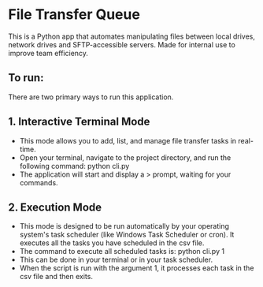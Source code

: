 # File Transfer Queue
This is a Python app that automates manipulating files between local drives, network drives and SFTP-accessible servers. Made for internal use to improve team efficiency.

## To run:
There are two primary ways to run this application.

## 1. Interactive Terminal Mode
* This mode allows you to add, list, and manage file transfer tasks in real-time.
* Open your terminal, navigate to the project directory, and run the following command: python cli.py
* The application will start and display a > prompt, waiting for your commands.

## 2. Execution Mode
* This mode is designed to be run automatically by your operating system's task scheduler (like Windows Task Scheduler or cron). It executes all the tasks you have scheduled in the csv file.
* The command to execute all scheduled tasks is: python cli.py 1
* This can be done in your terminal or in your task scheduler.
* When the script is run with the argument 1, it processes each task in the csv file and then exits.
